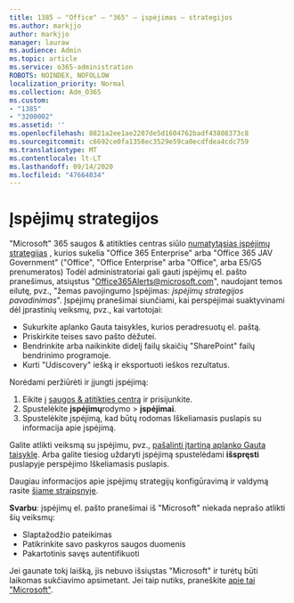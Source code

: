 ```yaml
---
title: 1385 – "Office" – "365" – įspėjimas – strategijos
ms.author: markjjo
author: markjjo
manager: lauraw
ms.audience: Admin
ms.topic: article
ms.service: o365-administration
ROBOTS: NOINDEX, NOFOLLOW
localization_priority: Normal
ms.collection: Adm_O365
ms.custom:
- "1385"
- "3200002"
ms.assetid: ''
ms.openlocfilehash: 8821a2ee1ae2207de5d1604762badf43808373c8
ms.sourcegitcommit: c6692ce0fa1358ec3529e59ca0ecdfdea4cdc759
ms.translationtype: MT
ms.contentlocale: lt-LT
ms.lasthandoff: 09/14/2020
ms.locfileid: "47664034"
---
```

# <a name="alert-policies"></a>Įspėjimų strategijos

"Microsoft" 365 saugos & atitikties centras siūlo [numatytąsias įspėjimų strategijas](https://docs.microsoft.com/microsoft-365/compliance/alert-policies#default-alert-policies) , kurios sukelia "Office 365 Enterprise" arba "Office 365 JAV Government" ("Office", "Office Enterprise" arba "Office", arba E5/G5 prenumeratos) Todėl administratoriai gali gauti įspėjimų el. pašto pranešimus, atsiųstus "Office365Alerts@microsoft.com", naudojant temos eilutę, pvz., "žemas pavojingumo Įspėjimas: *įspėjimų strategijos pavadinimas*". Įspėjimų pranešimai siunčiami, kai perspėjimai suaktyvinami dėl įprastinių veiksmų, pvz., kai vartotojai:

- Sukurkite aplanko Gauta taisykles, kurios peradresuotų el. paštą.
- Priskirkite teises savo pašto dėžutei.
- Bendrinkite arba naikinkite didelį failų skaičių "SharePoint" failų bendrinimo programoje.
- Kurti "Udiscovery" iešką ir eksportuoti ieškos rezultatus.

Norėdami peržiūrėti ir įjungti įspėjimą:

1. Eikite į [saugos & atitikties centrą](https://protection.office.com) ir prisijunkite.
2. Spustelėkite **įspėjimų**rodymo  >  **įspėjimai**.
3. Spustelėkite įspėjimą, kad būtų rodomas Iškeliamasis puslapis su informacija apie įspėjimą.

Galite atlikti veiksmą su įspėjimu, pvz., [pašalinti įtartiną aplanko Gauta taisyklę](https://docs.microsoft.com/microsoft-365/security/office-365-security/responding-to-a-compromised-email-account). Arba galite tiesiog uždaryti įspėjimą spustelėdami **išspręsti** puslapyje perspėjimo Iškeliamasis puslapis.

Daugiau informacijos apie įspėjimų strategijų konfigūravimą ir valdymą rasite  [šiame straipsnyje](https://docs.microsoft.com/microsoft-365/compliance/alert-policies).

**Svarbu**: įspėjimų el. pašto pranešimai iš "Microsoft" niekada neprašo atlikti šių veiksmų:

- Slaptažodžio pateikimas
- Patikrinkite savo paskyros saugos duomenis
- Pakartotinis savęs autentifikuoti

Jei gaunate tokį laišką, jis nebuvo išsiųstas "Microsoft" ir turėtų būti laikomas sukčiavimo apsimetant. Jei taip nutiks, praneškite [apie tai "Microsoft"](https://docs.microsoft.com/microsoft-365/security/office-365-security/report-junk-email-and-phishing-scams-in-outlook-on-the-web-eop).